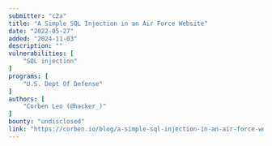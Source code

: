 ```yaml
---
submitter: "c2a"
title: "A Simple SQL Injection in an Air Force Website"
date: "2022-05-27"
added: "2024-11-03"
description: ""
vulnerabilities: [
    "SQL injection"
]
programs: [
    "U.S. Dept Of Defense"
]
authors: [
    "Corben Leo (@hacker_)"
]
bounty: "undisclosed"
link: "https://corben.io/blog/a-simple-sql-injection-in-an-air-force-website"
---
```




